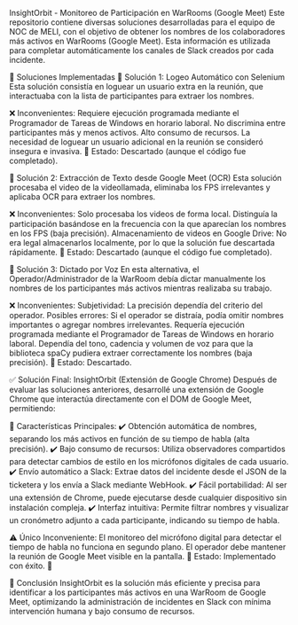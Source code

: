 InsightOrbit - Monitoreo de Participación en WarRooms (Google Meet)
Este repositorio contiene diversas soluciones desarrolladas para el equipo de NOC de MELI, con el objetivo de obtener los nombres de los colaboradores más activos en WarRooms (Google Meet). Esta información es utilizada para completar automáticamente los canales de Slack creados por cada incidente.

🚀 Soluciones Implementadas
🔹 Solución 1: Logeo Automático con Selenium
Esta solución consistía en loguear un usuario extra en la reunión, que interactuaba con la lista de participantes para extraer los nombres.

❌ Inconvenientes:
Requiere ejecución programada mediante el Programador de Tareas de Windows en horario laboral.
No discrimina entre participantes más y menos activos.
Alto consumo de recursos.
La necesidad de loguear un usuario adicional en la reunión se consideró insegura e invasiva.
🔴 Estado: Descartado (aunque el código fue completado).

🔹 Solución 2: Extracción de Texto desde Google Meet (OCR)
Esta solución procesaba el video de la videollamada, eliminaba los FPS irrelevantes y aplicaba OCR para extraer los nombres.

❌ Inconvenientes:
Solo procesaba los videos de forma local.
Distinguía la participación basándose en la frecuencia con la que aparecían los nombres en los FPS (baja precisión).
Almacenamiento de videos en Google Drive: No era legal almacenarlos localmente, por lo que la solución fue descartada rápidamente.
🔴 Estado: Descartado (aunque el código fue completado).

🔹 Solución 3: Dictado por Voz
En esta alternativa, el Operador/Administrador de la WarRoom debía dictar manualmente los nombres de los participantes más activos mientras realizaba su trabajo.

❌ Inconvenientes:
Subjetividad: La precisión dependía del criterio del operador.
Posibles errores: Si el operador se distraía, podía omitir nombres importantes o agregar nombres irrelevantes.
Requería ejecución programada mediante el Programador de Tareas de Windows en horario laboral.
Dependía del tono, cadencia y volumen de voz para que la biblioteca spaCy pudiera extraer correctamente los nombres (baja precisión).
🔴 Estado: Descartado.

✅ Solución Final: InsightOrbit (Extensión de Google Chrome)
Después de evaluar las soluciones anteriores, desarrollé una extensión de Google Chrome que interactúa directamente con el DOM de Google Meet, permitiendo:

🎯 Características Principales:
✔️ Obtención automática de nombres, separando los más activos en función de su tiempo de habla (alta precisión).
✔️ Bajo consumo de recursos: Utiliza observadores compartidos para detectar cambios de estilo en los micrófonos digitales de cada usuario.
✔️ Envío automático a Slack: Extrae datos del incidente desde el JSON de la ticketera y los envía a Slack mediante WebHook.
✔️ Fácil portabilidad: Al ser una extensión de Chrome, puede ejecutarse desde cualquier dispositivo sin instalación compleja.
✔️ Interfaz intuitiva: Permite filtrar nombres y visualizar un cronómetro adjunto a cada participante, indicando su tiempo de habla.

⚠️ Único Inconveniente:
El monitoreo del micrófono digital para detectar el tiempo de habla no funciona en segundo plano. El operador debe mantener la reunión de Google Meet visible en la pantalla.
🔵 Estado: Implementado con éxito. 🎉

📌 Conclusión
InsightOrbit es la solución más eficiente y precisa para identificar a los participantes más activos en una WarRoom de Google Meet, optimizando la administración de incidentes en Slack con mínima intervención humana y bajo consumo de recursos.



